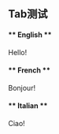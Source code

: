 ## Tab测试

<!-- tabs:start -->

#### ** English **

Hello!

#### ** French **

Bonjour!

#### ** Italian **

Ciao!

<!-- tabs:end -->
